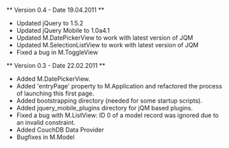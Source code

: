 ** Version 0.4 - Date 19.04.2011 **

  * Updated jQuery to 1.5.2
  * Updated jQuery Mobile to 1.0a4.1
  * Updated M.DatePickerView to work with latest version of JQM
  * Updated M.SelectionListView to work with latest version of JQM
  * Fixed a bug in M.ToggleView

** Version 0.3 - Date 22.02.2011 **

  * Added M.DatePickerView.
  * Added 'entryPage' property to M.Application and refactored the process of launching this first page.
  * Added bootstrapping directory (needed for some startup scripts).
  * Added jquery_mobile_plugins directory for jQM based plugins.
  * Fixed a bug with M.ListView: ID 0 of a model record was ignored due to an invalid constraint.
  * Added CouchDB Data Provider
  * Bugfixes in M.Model